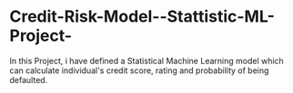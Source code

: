 # Credit-Risk-Model--Stattistic-ML-Project-
In this Project, i have defined a Statistical Machine Learning model which can calculate individual's credit score, rating and probability of being defaulted.
